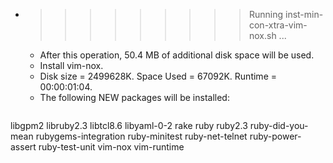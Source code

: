 * >>>>>>>>> Running inst-min-con-xtra-vim-nox.sh ...
  * After this operation, 50.4 MB of additional disk space will be used.
  * Install vim-nox.
  * Disk size = 2499628K. Space Used = 67092K. Runtime = 00:00:01:04.
  * The following NEW packages will be installed:
  ```bash
libgpm2 libruby2.3 libtcl8.6 libyaml-0-2 rake
ruby ruby2.3 ruby-did-you-mean rubygems-integration ruby-minitest
ruby-net-telnet ruby-power-assert ruby-test-unit vim-nox vim-runtime
  ```
